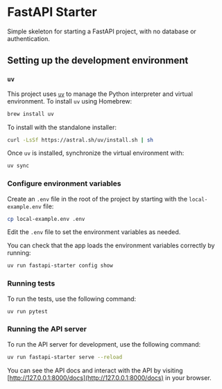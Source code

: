 # FastAPI Starter

Simple skeleton for starting a FastAPI project, with no database or authentication.


## Setting up the development environment

### `uv`

This project uses [`uv`](https://docs.astral.sh/uv/) to manage the Python interpreter and virtual environment. To install `uv` using Homebrew:

```bash
brew install uv
```

To install with the standalone installer:

```bash
curl -LsSf https://astral.sh/uv/install.sh | sh
```

Once `uv` is installed, synchronize the virtual environment with:

```bash
uv sync
```


### Configure environment variables

Create an `.env` file in the root of the project by starting with the `local-example.env` file:

```bash
cp local-example.env .env
```

Edit the `.env` file to set the environment variables as needed.

You can check that the app loads the environment variables correctly by running:

```bash
uv run fastapi-starter config show
```


### Running tests

To run the tests, use the following command:

```bash
uv run pytest
```


### Running the API server

To run the API server for development, use the following command:

```bash
uv run fastapi-starter serve --reload
```

You can see the API docs and interact with the API by visiting [http://127.0.0.1:8000/docs](http://127.0.0.1:8000/docs) in your browser.

